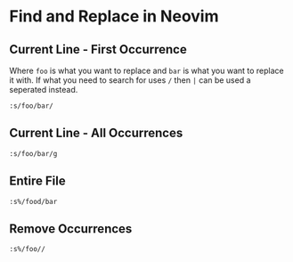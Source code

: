 # Find and Replace in Neovim

## Current Line - First Occurrence
Where `foo` is what you want to replace and `bar` is what you want to replace it with. 
If what you need to search for uses `/` then `|` can be used a seperated instead.

```vimscript
:s/foo/bar/
```
## Current Line - All Occurrences

```vimscript
:s/foo/bar/g
```

## Entire File

```vimscript
:s%/food/bar
```

## Remove Occurrences

```vimscript
:s%/foo//
```

